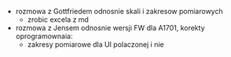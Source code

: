 - rozmowa z Gottfriedem odnosnie skali i zakresow pomiarowych
	- zrobic excela z md
- rozmowa z Jensem odnosnie wersji FW dla A1701, korekty oprogramownaia:
	- zakresy pomiarowe dla UI polaczonej i nie 